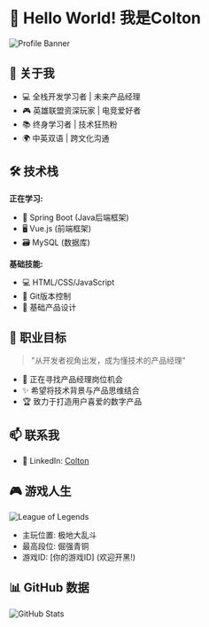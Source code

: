 # 👋 Hello World! 我是Colton

![Profile Banner](https://placehold.co/1600x400?text=Welcome+to+My+GitHub+Profile)

## 🚀 关于我

- 💻 全栈开发学习者 | 未来产品经理
- 🎮 英雄联盟资深玩家 | 电竞爱好者
- 📚 终身学习者 | 技术狂热粉
- 🌍 中英双语 | 跨文化沟通

## 🛠 技术栈

**正在学习:**
- 🌱 Spring Boot (Java后端框架)
- 🖥 Vue.js (前端框架)
- 🗃 MySQL (数据库)

**基础技能:**
- 💻 HTML/CSS/JavaScript
- 🔧 Git版本控制
- 📱 基础产品设计

## 🎯 职业目标

> "从开发者视角出发，成为懂技术的产品经理"

- 💞️ 正在寻找产品经理岗位机会
- ✨ 希望将技术背景与产品思维结合
- 🏆 致力于打造用户喜爱的数字产品

## 📫 联系我

- 💼 LinkedIn: [Colton](https://www.linkedin.com/in/colton-teng-916419265/)


## 🎮 游戏人生

![League of Legends](https://img.icons8.com/color/48/000000/league-of-legends.png)

- 主玩位置: 极地大乱斗
- 最高段位: 倔强青铜
- 游戏ID: [你的游戏ID] (欢迎开黑!)

## 📊 GitHub 数据

![GitHub Stats](https://github-readme-stats.vercel.app/api?username=tengtianxiang&show_icons=true&theme=radical)


<!---
tengtianxiang/tengtianxiang is a ✨ special ✨ repository because its `README.md` (this file) appears on your GitHub profile.
You can click the Preview link to take a look at your changes.
--->
